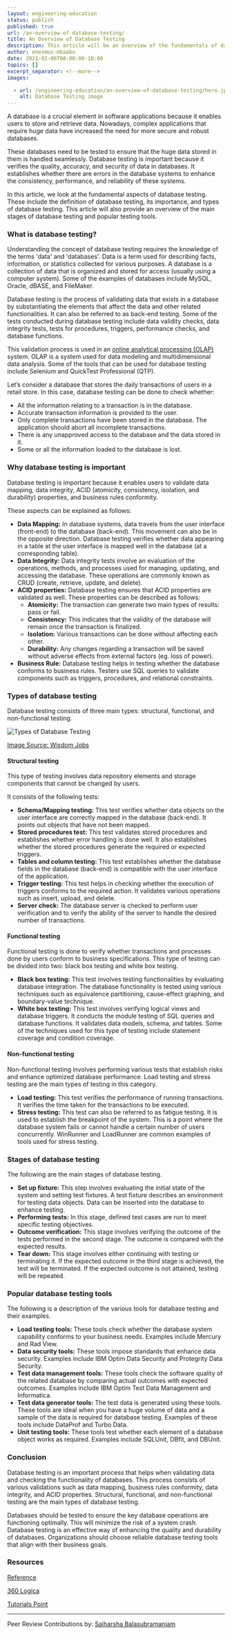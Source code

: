 ```yaml
---
layout: engineering-education
status: publish
published: true
url: /an-overview-of-database-testing/
title: An Overview of Database Testing
description: This article will be an overview of the fundamentals of database testing. It would also explore the various types of database testing and the tools used.
author: onesmus-mbaabu
date: 2021-02-06T00:00:00-10:00
topics: []
excerpt_separator: <!--more-->
images:

  - url: /engineering-education/an-overview-of-database-testing/hero.jpg
    alt: Database Testing image
---
```

A database is a crucial element in software applications because it enables users to store and retrieve data. Nowadays, complex applications that require huge data have increased the need for more secure and robust databases.
<!--more-->
These databases need to be tested to ensure that the huge data stored in them is handled seamlessly. Database testing is important because it verifies the quality, accuracy, and security of data in databases. It establishes whether there are errors in the database systems to enhance the consistency, performance, and reliability of these systems. 

In this article, we look at the fundamental aspects of database testing. These include the definition of database testing, its importance, and types of database testing. This article will also provide an overview of the main stages of database testing and popular testing tools.

### What is database testing?
Understanding the concept of database testing requires the knowledge of the terms 'data' and 'databases'. Data is a term used for describing facts, information, or statistics collected for various purposes. A database is a collection of data that is organized and stored for access (usually using a computer system). Some of the examples of databases include MySQL, Oracle, dBASE, and FileMaker. 

Database testing is the process of validating data that exists in a database by substantiating the elements that affect the data and other related functionalities. It can also be referred to as back-end testing. Some of the tests conducted during database testing include data validity checks, data integrity tests, tests for procedures, triggers, performance checks, and database functions.

This validation process is used in an [online analytical processing (OLAP)](https://en.wikipedia.org/wiki/Online_analytical_processing) system. OLAP is a system used for data modeling and multidimensional data analysis. Some of the tools that can be used for database testing include Selenium and QuickTest Professional (QTP). 

Let’s consider a database that stores the daily transactions of users in a retail store. In this case, database testing can be done to check whether:
- All the information relating to a transaction is in the database. 
- Accurate transaction information is provided to the user.
- Only complete transactions have been stored in the database. The application should abort all incomplete transactions.
- There is any unapproved access to the database and the data stored in it. 
- Some or all the information loaded to the database is lost.

### Why database testing is important
Database testing is important because it enables users to validate data mapping, data integrity, ACID (atomicity, consistency, isolation, and durability) properties, and business rules conformity. 

These aspects can be explained as follows:
- **Data Mapping:** In database systems, data travels from the user interface (front-end) to the database (back-end). This movement can also be in the opposite direction. Database testing verifies whether data appearing in a table at the user interface is mapped well in the database (at a corresponding table).
- **Data Integrity:** Data integrity tests involve an evaluation of the operations, methods, and processes used for managing, updating, and accessing the database. These operations are commonly known as CRUD (create, retrieve, update, and delete).
- **ACID properties:** Database testing ensures that ACID properties are validated as well. 
These properties can be described as follows:
    - **Atomicity:** The transaction can generate two main types of results: pass or fail.
    - **Consistency:** This indicates that the validity of the database will remain once the transaction is finalized.
    - **Isolation:** Various transactions can be done without affecting each other. 
    - **Durability:** Any changes regarding a transaction will be saved without adverse effects from external factors (eg. loss of power). 
- **Business Rule:** Database testing helps in testing whether the database conforms to business rules. Testers use SQL queries to validate components such as triggers, procedures, and relational constraints. 
  
### Types of database testing
Database testing consists of three main types: structural, functional, and non-functional testing. 

![Types of Database Testing](/an-overview-of-database-testing/types-of-database-testing.jpg)

[Image Source: Wisdom Jobs](https://www.wisdomjobs.com/userfiles/testingtypes.PNG)

#### Structural testing
This type of testing involves data repository elements and storage components that cannot be changed by users. 

It consists of the following tests:
- **Schema/Mapping testing:** This test verifies whether data objects on the user interface are correctly mapped in the database (back-end). It points out objects that have not been mapped. 
- **Stored procedures test:** This test validates stored procedures and establishes whether error handling is done well. It also establishes whether the stored procedures generate the required or expected triggers. 
- **Tables and column testing:** This test establishes whether the database fields in the database (back-end) is compatible with the user interface of the application. 
- **Trigger testing:** This test helps in checking whether the execution of triggers conforms to the required action. It validates various operations such as insert, upload, and delete. 
- **Server check:** The database server is checked to perform user verification and to verify the ability of the server to handle the desired number of transactions. 
  
#### Functional testing
Functional testing is done to verify whether transactions and processes done by users conform to business specifications. This type of testing can be divided into two: black box testing and white box testing.
- **Black box testing:** This test involves testing functionalities by evaluating database integration. The database functionality is tested using various techniques such as equivalence partitioning, cause-effect graphing, and boundary-value technique. 
- **White box testing:** This test involves verifying logical views and database triggers. It conducts the module testing of SQL queries and database functions. It validates data models, schema, and tables. Some of the techniques used for this type of testing include statement coverage and condition coverage. 

#### Non-functional testing
Non-functional testing involves performing various tests that establish risks and enhance optimized database performance. Load testing and stress testing are the main types of testing in this category.
- **Load testing:** This test verifies the performance of running transactions. It verifies the time taken for the transactions to be executed. 
- **Stress testing:** This test can also be referred to as fatigue testing. It is used to establish the breakpoint of the system. This is a point where the database system fails or cannot handle a certain number of users concurrently. WinRunner and LoadRunner are common examples of tools used for stress testing. 
  
### Stages of database testing
The following are the main stages of database testing.
- **Set up fixture:** This step involves evaluating the initial state of the system and setting test fixtures. A test fixture describes an environment for testing data objects. Data can be inserted into the database to enhance testing.
- **Performing tests:** In this stage, defined test cases are run to meet specific testing objectives. 
- **Outcome verification:** This stage involves verifying the outcome of the tests performed in the second stage. The outcome is compared with the expected results. 
- **Tear down:** This stage involves either continuing with testing or terminating it. If the expected outcome in the third stage is achieved, the test will be terminated. If the expected outcome is not attained, testing will be repeated. 
   
### Popular database testing tools
The following is a description of the various tools for database testing and their examples. 
- **Load testing tools:** These tools check whether the database system capability conforms to your business needs. Examples include Mercury and Rad View.
- **Data security tools:** These tools impose standards that enhance data security. Examples include IBM Optim Data Security and Protegrity Data Security. 
- **Test data management tools:** These tools check the software quality of the related database by comparing actual outcomes with expected outcomes. Examples include IBM Optim Test Data Management and Informatica.
- **Test data generator tools:** The test data is generated using these tools. These tools are ideal when you have a huge volume of data and a sample of the data is required for database testing. Examples of these tools include DataProf and Turbo Data. 
- **Unit testing tools:** These tools test whether each element of a database object works as required. Examples include SQLUnit, DBfit, and DBUnit. 
  
### Conclusion
Database testing is an important process that helps when validating data and checking the functionality of databases. This process consists of various validations such as data mapping, business rules conformity, data integrity, and ACID properties. Structural, functional, and non-functional testing are the main types of database testing. 

Databases should be tested to ensure the key database operations are functioning optimally. This will minimize the risk of a system crash. Database testing is an effective way of enhancing the quality and durability of databases. Organizations should choose reliable database testing tools that align with their business goals. 

### Resources 
[Reference](https://www.reference.com/world-view/databases-important-f0fe51a39eb47be0)

[360 Logica](https://www.360logica.com/blog/what-is-database-testing/)

[Tutorials Point](https://www.tutorialspoint.com/database_testing/database_testing_scenarios.htm)

---
Peer Review Contributions by: [Saiharsha Balasubramaniam](/engineering-education/authors/saiharsha-balasubramaniam/)